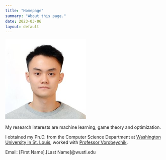 ```yaml
---
title: "Homepage"
summary: "About this page."
date: 2023-03-06
layout: default
---
```

![Researcher Portrait](assets/images/SixieYu.jpg)



My research interests are machine learning, game theory and optimization.

I obtained my Ph.D. from the Computer Science Department at [Washington University in St. Louis](https://cse.wustl.edu/), worked with [Professor Vorobeychik](http://vorobeychik.com/).



<!-- [CV](https://www.dropbox.com/s/w4myzj8isb6skhp/Sixie_Yu_CV.pdf?dl=0) -->

Email: \[First Name\].\[Last Name\]@wustl.edu
<br>


